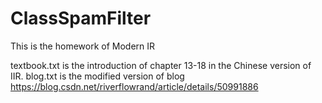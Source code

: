 # ClassSpamFilter
This is the homework of Modern IR

textbook.txt is the introduction of chapter 13-18 in the Chinese version of IIR.
blog.txt is the modified version of blog https://blog.csdn.net/riverflowrand/article/details/50991886
